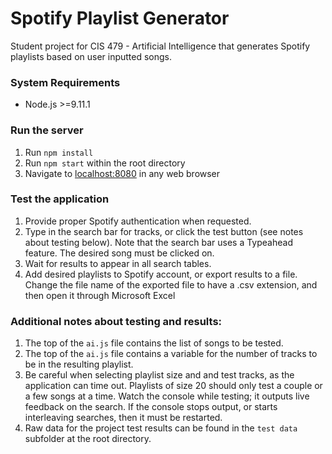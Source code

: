 Spotify Playlist Generator
==========================

Student project for CIS 479 - Artificial Intelligence that generates Spotify playlists based on user inputted songs.

### System Requirements
* Node.js >=9.11.1

### Run the server
1. Run `npm install`
2. Run `npm start` within the root directory
3. Navigate to [localhost:8080](http://localhost:8080) in any web browser

### Test the application
1. Provide proper Spotify authentication when requested.
2. Type in the search bar for tracks, or click the test button (see notes about testing below). Note that the search bar uses a Typeahead feature. The desired song must be clicked on.
3. Wait for results to appear in all search tables.
4. Add desired playlists to Spotify account, or export results to a file. Change the file name of the exported file to have a .csv extension, and then open it through Microsoft Excel 

### Additional notes about testing and results:
1. The top of the `ai.js` file contains the list of songs to be tested.
2. The top of the `ai.js` file contains a variable for the number of tracks to be in the resulting playlist.
3. Be careful when selecting playlist size and and test tracks, as the application can time out. Playlists of size 20 should only test a couple or a few songs at a time. Watch the console while testing; it outputs live feedback on the search. If the console stops output, or starts interleaving searches, then it must be restarted.
4. Raw data for the project test results can be found in the `test data` subfolder at the root directory.